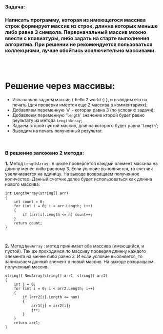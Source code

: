 ### **Задача:**
### Написать программу, которая из имеющегося массива строк формирует массив из строк, длинна которых меньше либо равна 3 символа. Первоначальный массив можно ввести с клавиатуры, либо задать на старте выполнения алгоритма. При решении не рекомендуется пользоваться коллекциями, лучше обойтись исключительно массивами.

<br><br>

# Решение через массивы:

- Изначально задаем массив { hello 2 world :) }, и выводим его на печать (для проверки имеется еще 2 массива в комментариях);
- Добавляем переменную '`n`' - которая равна 3 (по условию задачи);
- Добавлеем переменную '`length`' значение кторой будет равно реультату из метода `LengthArray`;
- Задаем второй пустой массив, длинна которого будет равна '`length`';
- Выводим на печать полученный результат.

<br>

### В решение заложено 2 метода:

**1.** Метод `LengthArray` : в цикле проверяется каждый элемент массива на длинну менее либо равному 3. Если условие выполняется, то счетчик увеличивается на единицу. На выходе возвращаем полученное количество. Данный счетчик далее будет использоваться как длинна нового массива:

    int LengthArray(string[] arr)
    {
        int count = 0;
        for (int i = 0; i < arr.Length; i++)
        {
            if (arr[i].Length <= n) count++;
        }
        return count;
    }

<br>

**2.** Метод `NewArray` : метод принимает оба массива (имеющийся, и пустой). Так же проходимся по массиву проверяя длинну каждого элемента на менее либо равно 3. И если условие выолняется, то записываем данный элемент в новый массив. На выходе возвращаем полученный массив.

    string[] NewArray(string[] arr1, string[] arr2)
    {
        int j = 0;
        for (int i = 0; i < arr2.Length; i++)
        {
            if (arr2[i].Length <= num)
            {
                arr1[j] = arr2[i]; 
                j++;
            }
        }
        return arr1;
    }


